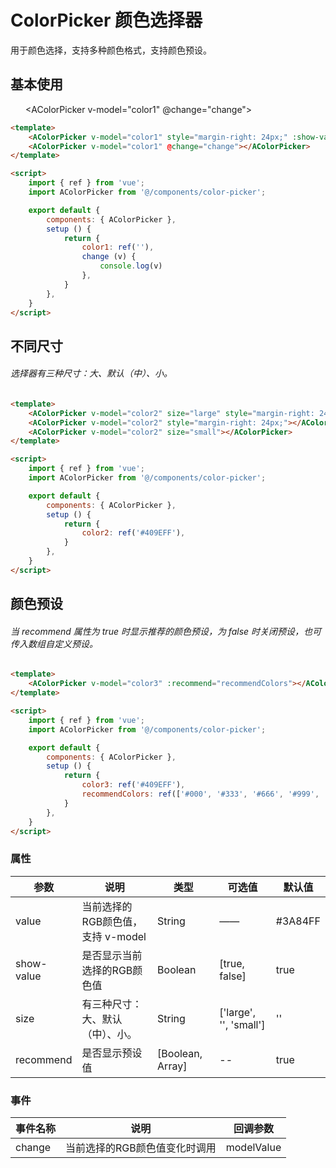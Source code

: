 <script>
    import { ref } from 'vue';
    import AColorPicker from '@/components/color-picker';

    export default {
        components: { AColorPicker },
        setup () {
            return {
                color1: ref(''),
                color2: ref('#409EFF'),
                color3: ref('#409EFF'),
                recommendColors: ref(['#000', '#333', '#666', '#999', 'FFF']),
                change (v) {
                    console.log(v)
                },
            }
        },
    }
</script>

# ColorPicker 颜色选择器

用于颜色选择，支持多种颜色格式，支持颜色预设。

## 基本使用

<AColorPicker v-model="color1" style="margin-right: 24px;" :show-value="false"></AColorPicker>
<AColorPicker v-model="color1" @change="change"></AColorPicker>

```html
<template>
    <AColorPicker v-model="color1" style="margin-right: 24px;" :show-value="false"></AColorPicker>
    <AColorPicker v-model="color1" @change="change"></AColorPicker>
</template>

<script>
    import { ref } from 'vue';
    import AColorPicker from '@/components/color-picker';

    export default {
        components: { AColorPicker },
        setup () {
            return {
                color1: ref(''),
                change (v) {
                    console.log(v)
                },
            }
        },
    }
</script>
```

## 不同尺寸

###### 选择器有三种尺寸：大、默认（中）、小。

<AColorPicker v-model="color2" size="large" style="margin-right: 24px;"></AColorPicker>
<AColorPicker v-model="color2" style="margin-right: 24px;"></AColorPicker>
<AColorPicker v-model="color2" size="small"></AColorPicker>

```html
<template>
    <AColorPicker v-model="color2" size="large" style="margin-right: 24px;"></AColorPicker>
    <AColorPicker v-model="color2" style="margin-right: 24px;"></AColorPicker>
    <AColorPicker v-model="color2" size="small"></AColorPicker>
</template>

<script>
    import { ref } from 'vue';
    import AColorPicker from '@/components/color-picker';

    export default {
        components: { AColorPicker },
        setup () {
            return {
                color2: ref('#409EFF'),
            }
        },
    }
</script>
```

## 颜色预设

###### 当 recommend 属性为 true 时显示推荐的颜色预设，为 false 时关闭预设，也可传入数组自定义预设。

<AColorPicker v-model="color3" :recommend="recommendColors"></AColorPicker>

```html
<template>
    <AColorPicker v-model="color3" :recommend="recommendColors"></AColorPicker>
</template>

<script>
    import { ref } from 'vue';
    import AColorPicker from '@/components/color-picker';

    export default {
        components: { AColorPicker },
        setup () {
            return {
                color3: ref('#409EFF'),
                recommendColors: ref(['#000', '#333', '#666', '#999', 'FFF']),
            }
        },
    }
</script>
```

### 属性
| 参数 | 说明 | 类型 | 可选值 | 默认值 |
|------|------|------|------|------|
| value | 当前选择的RGB颜色值，支持 v-model | String | —— | #3A84FF |
| show-value | 是否显示当前选择的RGB颜色值 | Boolean | [true, false] | true |
| size | 有三种尺寸：大、默认（中）、小。 | String | ['large', '', 'small'] | '' |
| recommend | 是否显示预设值 | [Boolean, Array] | -- | true |

### 事件

| 事件名称 | 说明 | 回调参数 |
|------|------|------|
| change | 当前选择的RGB颜色值变化时调用 | modelValue |
